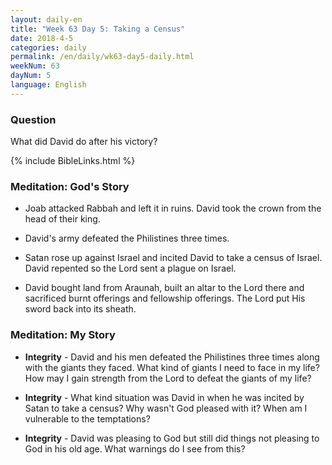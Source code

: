 ```yaml
---
layout: daily-en
title: "Week 63 Day 5: Taking a Census"
date: 2018-4-5 
categories: daily
permalink: /en/daily/wk63-day5-daily.html
weekNum: 63
dayNum: 5
language: English
---
```


### Question     
What did David do after his victory?

{% include BibleLinks.html %} 

### Meditation: God's Story   
+ Joab attacked Rabbah and left it in ruins. David took the crown from the head of their king. 

+ David's army defeated the Philistines three times. 

+ Satan rose up against Israel and incited David to take a census of Israel. David repented so the Lord sent a plague on Israel. 

+ David bought land from Araunah, built an altar to the Lord there and sacrificed burnt offerings and fellowship offerings. The Lord put His sword back into its sheath. 

### Meditation: My Story   
+ **Integrity** - David and his men defeated the Philistines three times along with the giants they faced. What kind of giants I need to face in my life? How may I gain strength from the Lord to defeat the giants of my life? 

+ **Integrity** - What kind situation was David in when he was incited by Satan to take a census? Why wasn't God pleased with it? When am I vulnerable to the temptations? 

+ **Integrity** - David was pleasing to God but still did things not pleasing to God in his old age. What warnings do I see from this? 
